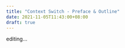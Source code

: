 ```yaml
---
title: "Context Switch - Preface & Outline"
date: 2021-11-05T11:43:00+08:00
draft: true
---
```


editing...

